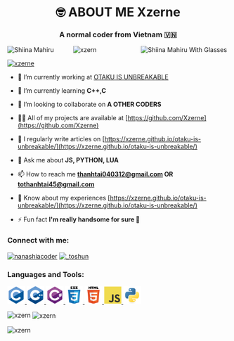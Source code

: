 <h1 align="center">🤓 ABOUT ME Xzerne</h1>
<h3 align="center">A normal coder from Vietnam 🇻🇳</h3>
<img align="right" alt="Shiina Mahiru With Glasses" width="200" src="https://i.pinimg.com/originals/3b/78/9f/3b789f713d39fd7de7b2435e3651092b.jpg">
<img align="left" alt="Shiina Mahiru" width="150" src="https://i.pinimg.com/originals/b1/0d/00/b10d00706ac955ff81011d55fb9ce709.jpg">
<p align="left"> <img src="https://komarev.com/ghpvc/?username=xzern&label=Profile%20views&color=0e75b6&style=flat" alt="xzern" /> </p>

<p align="left"> <a href="https://github.com/ryo-ma/github-profile-trophy"><img src="https://github-profile-trophy.vercel.app/?username=xzern" alt="xzerne" /></a> </p>


- 🔭 I’m currently working at [OTAKU IS UNBREAKABLE](https://discord.com/invite/943rVuWTr7)

- 🌱 I’m currently learning **C++,C**

- 👯 I’m looking to collaborate on **A OTHER CODERS**

- 👨‍💻 All of my projects are available at [https://github.com/Xzerne](https://github.com/Xzerne)

- 📝 I regularly write articles on [https://xzerne.github.io/otaku-is-unbreakable/](https://xzerne.github.io/otaku-is-unbreakable/)

- 💬 Ask me about **JS, PYTHON, LUA**

- 📫 How to reach me **thanhtai040312@gmail.com OR tothanhtai45@gmail.com**

- 📄 Know about my experiences [https://xzerne.github.io/otaku-is-unbreakable/](https://xzerne.github.io/otaku-is-unbreakable/)

- ⚡ Fun fact **I'm really handsome for sure 🤪**

<h3 align="left">Connect with me:</h3>
<p align="left">
<a href="https://fb.com/nanashiacoder" target="blank"><img align="center" src="https://raw.githubusercontent.com/rahuldkjain/github-profile-readme-generator/master/src/images/icons/Social/facebook.svg" alt="nanashiacoder" height="30" width="40" /></a>
<a href="https://discord.gg/_toshun" target="blank"><img align="center" src="https://raw.githubusercontent.com/rahuldkjain/github-profile-readme-generator/master/src/images/icons/Social/discord.svg" alt="_toshun" height="30" width="40" /></a>
</p>

<h3 align="left">Languages and Tools:</h3>
<p align="left"> <a href="https://www.cprogramming.com/" target="_blank" rel="noreferrer"> <img src="https://raw.githubusercontent.com/devicons/devicon/master/icons/c/c-original.svg" alt="c" width="40" height="40"/> </a> <a href="https://www.w3schools.com/cpp/" target="_blank" rel="noreferrer"> <img src="https://raw.githubusercontent.com/devicons/devicon/master/icons/cplusplus/cplusplus-original.svg" alt="cplusplus" width="40" height="40"/> </a> <a href="https://www.w3schools.com/cs/" target="_blank" rel="noreferrer"> <img src="https://raw.githubusercontent.com/devicons/devicon/master/icons/csharp/csharp-original.svg" alt="csharp" width="40" height="40"/> </a> <a href="https://www.w3schools.com/css/" target="_blank" rel="noreferrer"> <img src="https://raw.githubusercontent.com/devicons/devicon/master/icons/css3/css3-original-wordmark.svg" alt="css3" width="40" height="40"/> </a> <a href="https://www.w3.org/html/" target="_blank" rel="noreferrer"> <img src="https://raw.githubusercontent.com/devicons/devicon/master/icons/html5/html5-original-wordmark.svg" alt="html5" width="40" height="40"/> </a> <a href="https://developer.mozilla.org/en-US/docs/Web/JavaScript" target="_blank" rel="noreferrer"> <img src="https://raw.githubusercontent.com/devicons/devicon/master/icons/javascript/javascript-original.svg" alt="javascript" width="40" height="40"/> </a> <a href="https://www.python.org" target="_blank" rel="noreferrer"> <img src="https://raw.githubusercontent.com/devicons/devicon/master/icons/python/python-original.svg" alt="python" width="40" height="40"/> </a> </p>

<p><img align="left" src="https://github-readme-stats.vercel.app/api/top-langs?username=xzern&show_icons=true&locale=en&layout=compact" alt="xzern" /></p>

<p>&nbsp;<img align="center" src="https://github-readme-stats.vercel.app/api?username=xzern&show_icons=true&locale=en" alt="xzern" /></p>

<p><img align="center" src="https://github-readme-streak-stats.herokuapp.com/?user=xzern&" alt="xzern" /></p>
